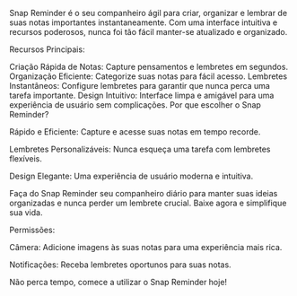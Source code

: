 Snap Reminder é o seu companheiro ágil para criar, organizar e lembrar de suas notas importantes instantaneamente. Com uma interface intuitiva e recursos poderosos, nunca foi tão fácil manter-se atualizado e organizado.

Recursos Principais:

Criação Rápida de Notas: Capture pensamentos e lembretes em segundos.
Organização Eficiente: Categorize suas notas para fácil acesso.
Lembretes Instantâneos: Configure lembretes para garantir que nunca perca uma tarefa importante.
Design Intuitivo: Interface limpa e amigável para uma experiência de usuário sem complicações.
Por que escolher o Snap Reminder?

Rápido e Eficiente: Capture e acesse suas notas em tempo recorde.

Lembretes Personalizáveis: Nunca esqueça uma tarefa com lembretes flexíveis.

Design Elegante: Uma experiência de usuário moderna e intuitiva.

Faça do Snap Reminder seu companheiro diário para manter suas ideias organizadas e nunca perder um lembrete crucial. Baixe agora e simplifique sua vida.

Permissões:

Câmera: Adicione imagens às suas notas para uma experiência mais rica.

Notificações: Receba lembretes oportunos para suas notas.

Não perca tempo, comece a utilizar o Snap Reminder hoje!
